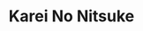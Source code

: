 ---
title: 'Karei No Nitsuke'
thumbnail: 'https://acnhcdn.com/2.0/CookingIcon/FtrFishdishTurbot.png'
type: savory
ingredients:
  -
    id: dab
    name: Dab
    type: 'fish'
    quantity: 1
layout: '../../layouts/RecipeDetail.astro'
---